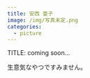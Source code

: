 ```yaml
---
title: 安西 亜子
image: /img/写真未定.png
categories:
  - picture
---
```

TITLE: coming soon...

生意気なやつですみません。

